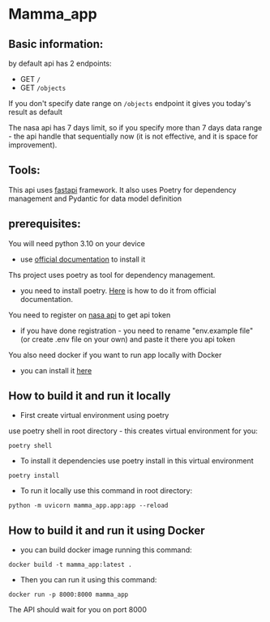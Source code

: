 # Mamma_app

## Basic information:

by default api has 2 endpoints:


  - GET `/`
  - GET `/objects`

If you don't specify date range on `/objects` endpoint it gives you today's result as default

The nasa api has 7 days limit, so if you specify more than 7 days data range - the api handle that sequentially now (it is not effective, and it is space for improvement).

## Tools:

This api uses [fastapi](https://fastapi.tiangolo.com/) framework. It also uses Poetry for dependency management and Pydantic for data model definition

## prerequisites:

You will need python 3.10 on your device

- use [official documentation](https://www.python.org/downloads/) to install it

Ths project uses poetry as tool for dependency management.

- you need to install poetry. [Here](https://python-poetry.org/docs/#installation) is how to do it from official documentation.

You need to register on [nasa api](https://api.nasa.gov/) to get api token

- if you have done registration - you need to rename "env.example file" (or create .env file on your own)
and paste it there you api token

You also need docker if you want to run app locally with Docker

- you can install it [here](https://docs.docker.com/get-docker/)

## How to build it and run it locally

- First create virtual environment using poetry

use poetry shell in root directory - this creates virtual environment for you:

```shell
poetry shell
```

- To install it dependencies use poetry install in this virtual environment

```shell
poetry install
```

- To run it locally use this command in root directory:

```shell
python -m uvicorn mamma_app.app:app --reload
```

## How to build it and run it using Docker

- you can build docker image running this command:

```shell
docker build -t mamma_app:latest .
```

- Then you can run it using this command:

```shell
docker run -p 8000:8000 mamma_app
```

The API should wait for you on port 8000
